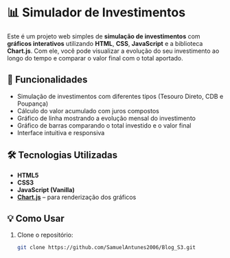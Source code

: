 # 📊 Simulador de Investimentos

Este é um projeto web simples de **simulação de investimentos** com **gráficos interativos** utilizando **HTML**, **CSS**, **JavaScript** e a biblioteca **Chart.js**. Com ele, você pode visualizar a evolução do seu investimento ao longo do tempo e comparar o valor final com o total aportado.

## 🚀 Funcionalidades

- Simulação de investimentos com diferentes tipos (Tesouro Direto, CDB e Poupança)
- Cálculo do valor acumulado com juros compostos
- Gráfico de linha mostrando a evolução mensal do investimento
- Gráfico de barras comparando o total investido e o valor final
- Interface intuitiva e responsiva

## 🛠 Tecnologias Utilizadas

- **HTML5**
- **CSS3**
- **JavaScript (Vanilla)**
- **[Chart.js](https://www.chartjs.org/)** – para renderização dos gráficos

## 💡 Como Usar

1. Clone o repositório:
   ```bash
   git clone https://github.com/SamuelAntunes2006/Blog_S3.git
